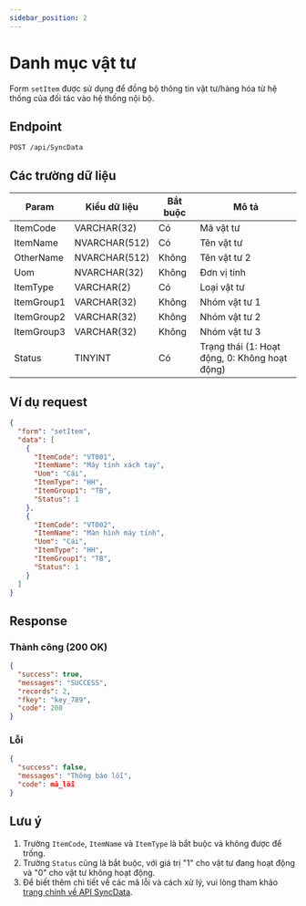 ```yaml
---
sidebar_position: 2
---
```


# Danh mục vật tư

Form `setItem` được sử dụng để đồng bộ thông tin vật tư/hàng hóa từ hệ thống của đối tác vào hệ thống nội bộ.

## Endpoint

```http
POST /api/SyncData
```

## Các trường dữ liệu

| Param | Kiểu dữ liệu | Bắt buộc | Mô tả |
|-------|-------------|----------|-------|
| ItemCode | VARCHAR(32) | Có | Mã vật tư |
| ItemName | NVARCHAR(512) | Có | Tên vật tư |
| OtherName | NVARCHAR(512) | Không | Tên vật tư 2 |
| Uom | NVARCHAR(32) | Không | Đơn vị tính |
| ItemType | VARCHAR(2) | Có | Loại vật tư |
| ItemGroup1 | VARCHAR(32) | Không | Nhóm vật tư 1 |
| ItemGroup2 | VARCHAR(32) | Không | Nhóm vật tư 2 |
| ItemGroup3 | VARCHAR(32) | Không | Nhóm vật tư 3 |
| Status | TINYINT | Có | Trạng thái (1: Hoạt động, 0: Không hoạt động) |

## Ví dụ request

```json
{
  "form": "setItem",
  "data": [
    {
      "ItemCode": "VT001",
      "ItemName": "Máy tính xách tay",
      "Uom": "Cái",
      "ItemType": "HH",
      "ItemGroup1": "TB",
      "Status": 1
    },
    {
      "ItemCode": "VT002",
      "ItemName": "Màn hình máy tính",
      "Uom": "Cái",
      "ItemType": "HH",
      "ItemGroup1": "TB",
      "Status": 1
    }
  ]
}
```

## Response

### Thành công (200 OK)

```json
{
  "success": true,
  "messages": "SUCCESS",
  "records": 2,
  "fkey": "key_789",
  "code": 200
}
```

### Lỗi

```json
{
  "success": false,
  "messages": "Thông báo lỗi",
  "code": mã_lỗi
}
```

## Lưu ý

1. Trường `ItemCode`, `ItemName` và `ItemType` là bắt buộc và không được để trống.
2. Trường `Status` cũng là bắt buộc, với giá trị "1" cho vật tư đang hoạt động và "0" cho vật tư không hoạt động.
3. Để biết thêm chi tiết về các mã lỗi và cách xử lý, vui lòng tham khảo [trang chính về API SyncData](../sync-data).